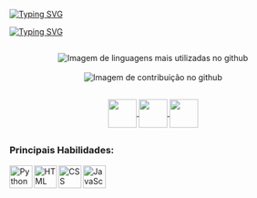 [![Typing SVG](https://readme-typing-svg.demolab.com?font=Fira+Code&duration=2000&pause=1000&color=8B1D9C&center=verdadeiro&vCenter=verdadeiro&repeat=verdadeiro&random=verdadeiro&width=435&lines=Ol%C3%A1%2C+eu+sou+a+Gabriela+Schubert+%F0%9F%91%8B)](https://git.io/typing-svg)

[![Typing SVG](https://readme-typing-svg.demolab.com?font=Fira+Code&size=15&duration=2000&pause=1000&color=8B1D9C&center=verdadeiro&vCenter=verdadeiro&repeat=falso&random=verdadeiro&width=435&lines=+Bacharelanda+em+Sistemas+de+Informa%C3%A7%C3%A3o++%F0%9F%92%BB)](https://git.io/typing-svg)

##

<div align="center"> <img src="https://github-readme-stats.vercel.app/api/top-langs/?username=GabrielaSchubert&theme=midnight-purple&show_icons=true&hide_border=false&layout=compact" alt="Imagem de linguagens mais utilizadas no github">
</div>

<br>

<div align="center"> <img src="https://github-readme-stats.vercel.app/api?username=GabrielaSchubert&theme=midnight-purple&show_icons=true&hide_border=false&count_private=true" alt="Imagem de contribuição no github">
</div>

##

<div align="center"> 
  <a href="https://instagram.com/gabriela_schubert">
  <img align="center" height="50" width="50" src="https://github.com/GabrielaSchubert/GabrielaSchubert/assets/130176270/a8dd6d5e-a5b9-42e9-b906-c4c44861f6e6">
  </a>
   
  <a href="mailto:gabrielaschubert172@gmail.com">
  <img align="center" height="50" width="50" src="https://github.com/GabrielaSchubert/GabrielaSchubert/assets/130176270/c3f5f355-da10-4cdc-98f3-28a2d1181aea">
  </a>
  
  <a href="https://www.linkedin.com/in/gabriela-schubert-630741271">
  <img align="center" height="50" width="50" src="https://github.com/GabrielaSchubert/GabrielaSchubert/assets/130176270/65dce5ce-0cd5-4f07-a3f6-d1a5bccb0177">
  </a> 
</div>

##

### Principais Habilidades:

<div align="left">
  <img align="left" alt="Python" height="40" width="40" src="https://github.com/GabrielaSchubert/GabrielaSchubert/assets/130176270/d778a858-16c9-4038-bb9b-7938ca0ac853">
  <img align="left" alt="HTML" height="40" width="40" src="https://github.com/GabrielaSchubert/GabrielaSchubert/assets/130176270/5c5a5fc7-a847-43e2-ad3d-af01beeed09d">
  <img align="left" alt="CSS" height="40" width="40" src="https://github.com/GabrielaSchubert/GabrielaSchubert/assets/130176270/04ccc078-fd8c-4339-94c9-949b6ff3eb57">
  <img align="left" alt="JavaScript" height="40" width="40" src="https://github.com/GabrielaSchubert/GabrielaSchubert/assets/130176270/6a970d5e-f0e9-4692-b9fb-eb8a9239d777">
</div>
